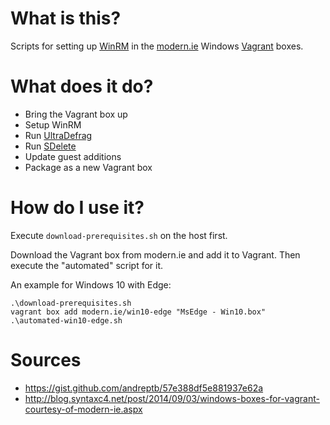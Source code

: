# What is this?

Scripts for setting up [WinRM](https://msdn.microsoft.com/en-us/library/windows/desktop/aa384426%28v=vs.85%29.aspx) in the [modern.ie](https://modern.ie/) Windows [Vagrant](https://www.vagrantup.com/) boxes.

# What does it do?

* Bring the Vagrant box up
* Setup WinRM
* Run [UltraDefrag](http://ultradefrag.sourceforge.net)
* Run [SDelete](https://technet.microsoft.com/en-us/sysinternals/sdelete.aspx)
* Update guest additions
* Package as a new Vagrant box

# How do I use it?

Execute `download-prerequisites.sh` on the host first.

Download the Vagrant box from modern.ie and add it to Vagrant. Then execute the "automated" script for it.

An example for Windows 10 with Edge:

    .\download-prerequisites.sh
    vagrant box add modern.ie/win10-edge "MsEdge - Win10.box"
    .\automated-win10-edge.sh

# Sources

* https://gist.github.com/andreptb/57e388df5e881937e62a
* http://blog.syntaxc4.net/post/2014/09/03/windows-boxes-for-vagrant-courtesy-of-modern-ie.aspx
